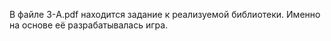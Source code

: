 В файле 3-A.pdf находится задание к реализуемой библиотеки. Именно на основе её разрабатывалась игра.
